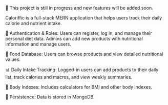 🚧 This project is still in progress and new features will be added soon.

Caloriffic is a full-stack MERN application that helps users track their daily calorie and nutrient intake.

🔑 Authentication & Roles: Users can register, log in, and manage their personal diet data. Admins can add new products with nutritional information and manage users.

🥗 Food Database: Users can browse products and view detailed nutritional values.

📊 Daily Intake Tracking: Logged-in users can add products to their daily list, track calories and macros, and view weekly summaries.

📐 Body Indexes: Includes calculators for BMI and other body indexes.

💾 Persistence: Data is stored in MongoDB.